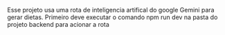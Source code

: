 Esse projeto usa uma rota de inteligencia artifical do google Gemini para gerar dietas.
Primeiro deve executar o comando npm run dev na pasta do projeto backend para acionar a rota 
